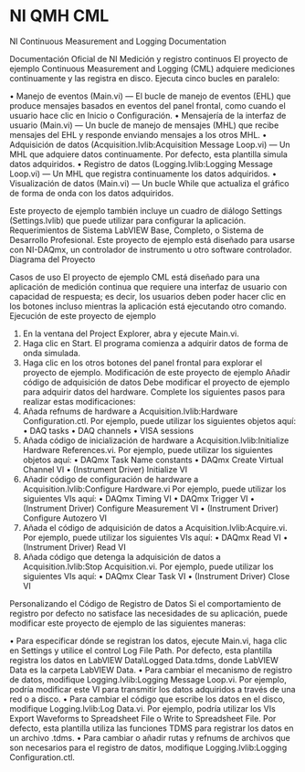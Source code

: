 # NI QMH CML
NI Continuous Measurement and Logging Documentation

Documentación Oficial de NI
Medición y registro continuos
El proyecto de ejemplo Continuous Measurement and Logging (CML) adquiere mediciones continuamente y las registra en disco. Ejecuta cinco bucles en paralelo:

•	Manejo de eventos (Main.vi) — El bucle de manejo de eventos (EHL) que produce mensajes basados en eventos del panel frontal, como cuando el usuario hace clic en Inicio o Configuración.
•	Mensajería de la interfaz de usuario (Main.vi) — Un bucle de manejo de mensajes (MHL) que recibe mensajes del EHL y responde enviando mensajes a los otros MHL.
•	Adquisición de datos (Acquisition.lvlib:Acquisition Message Loop.vi) — Un MHL que adquiere datos continuamente. Por defecto, esta plantilla simula datos adquiridos.
•	Registro de datos (Logging.lvlib:Logging Message Loop.vi) — Un MHL que registra continuamente los datos adquiridos.
•	Visualización de datos (Main.vi) — Un bucle While que actualiza el gráfico de forma de onda con los datos adquiridos.

Este proyecto de ejemplo también incluye un cuadro de diálogo Settings (Settings.lvlib) que puede utilizar para configurar la aplicación.
Requerimientos de Sistema
LabVIEW Base, Completo, o Sistema de Desarrollo Profesional. Este proyecto de ejemplo está diseñado para usarse con NI-DAQmx, un controlador de instrumento u otro software controlador.
Diagrama del Proyecto
 
Casos de uso
El proyecto de ejemplo CML está diseñado para una aplicación de medición continua que requiere una interfaz de usuario con capacidad de respuesta; es decir, los usuarios deben poder hacer clic en los botones incluso mientras la aplicación está ejecutando otro comando.
Ejecución de este proyecto de ejemplo
1.	En la ventana del Project Explorer, abra y ejecute Main.vi.
2.	Haga clic en Start. El programa comienza a adquirir datos de forma de onda simulada.
3.	Haga clic en los otros botones del panel frontal para explorar el proyecto de ejemplo.
Modificación de este proyecto de ejemplo
Añadir código de adquisición de datos
Debe modificar el proyecto de ejemplo para adquirir datos del hardware. Complete los siguientes pasos para realizar estas modificaciones:
1.	Añada refnums de hardware a Acquisition.lvlib:Hardware Configuration.ctl. Por ejemplo, puede utilizar los siguientes objetos aquí:
•	DAQ tasks
•	DAQ channels
•	VISA sessions
2.	Añada código de inicialización de hardware a Acquisition.lvlib:Initialize Hardware References.vi. Por ejemplo, puede utilizar los siguientes objetos aquí:
•	DAQmx Task Name constants
•	DAQmx Create Virtual Channel VI
•	(Instrument Driver) Initialize VI
3.	Añadir código de configuración de hardware a Acquisition.lvlib:Configure Hardware.vi Por ejemplo, puede utilizar los siguientes VIs aquí:
•	DAQmx Timing VI
•	DAQmx Trigger VI
•	(Instrument Driver) Configure Measurement VI
•	(Instrument Driver) Configure Autozero VI
4.	Añada el código de adquisición de datos a Acquisition.lvlib:Acquire.vi. Por ejemplo, puede utilizar los siguientes VIs aquí:
•	DAQmx Read VI
•	(Instrument Driver) Read VI
5.	Añada código que detenga la adquisición de datos a Acquisition.lvlib:Stop Acquisition.vi. Por ejemplo, puede utilizar los siguientes VIs aquí:
•	DAQmx Clear Task VI
•	(Instrument Driver) Close VI

Personalizando el Código de Registro de Datos
Si el comportamiento de registro por defecto no satisface las necesidades de su aplicación, puede modificar este proyecto de ejemplo de las siguientes maneras:

•	Para especificar dónde se registran los datos, ejecute Main.vi, haga clic en Settings y utilice el control Log File Path. Por defecto, esta plantilla registra los datos en LabVIEW Data\Logged Data.tdms, donde LabVIEW Data es la carpeta LabVIEW Data.
•	Para cambiar el mecanismo de registro de datos, modifique Logging.lvlib:Logging Message Loop.vi. Por ejemplo, podría modificar este VI para transmitir los datos adquiridos a través de una red o a disco.
•	Para cambiar el código que escribe los datos en el disco, modifique Logging.lvlib:Log Data.vi. Por ejemplo, podría utilizar los VIs Export Waveforms to Spreadsheet File o Write to Spreadsheet File. Por defecto, esta plantilla utiliza las funciones TDMS para registrar los datos en un archivo .tdms.
•	Para cambiar o añadir rutas y refnums de archivos que son necesarios para el registro de datos, modifique Logging.lvlib:Logging Configuration.ctl.
